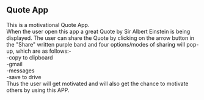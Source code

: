 ## Quote App
This is a motivational Quote App.<br>
When the user open this app a great Quote by Sir Albert Einstein is being displayed. The user can share the Quote by clicking on the arrow button in the "Share" written purple band
and four options/modes of sharing will pop-up, which are as follows:- <br>
-copy to clipboard<br>
-gmail<br>
-messages<br>
-save to drive<br>
Thus the user will get motivated and will also get the chance to motivate others by using this APP.
